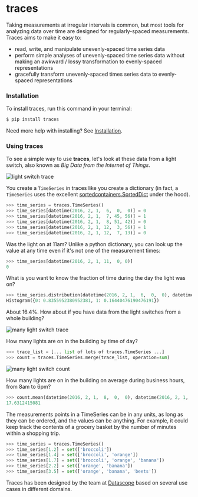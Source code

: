 traces
======

Taking measurements at irregular intervals is common, but most tools
for analyzing data over time are designed for regularly-spaced
measurements. Traces aims to make it easy to:

* read, write, and manipulate unevenly-spaced time series data
* perform simple analyses of unevenly-spaced time series data without
  making an awkward / lossy transformation to evenly-spaced
  representations
* gracefully transform unevenly-spaced times series data to
  evenly-spaced representations

### Installation

To install traces, run this command in your terminal:

```bash
$ pip install traces
```

Need more help with installing? See [Installation](installation.md).

### Using traces

To see a simple way to use **traces**, let's look at these data from a
light switch, also known as _Big Data from the Internet of Things_.

![light switch trace](img/trace.svg)

You create a `TimeSeries` in traces like you create a dictionary (in
fact, a `TimeSeries` uses the excellent
[sortedcontainers.SortedDict](http://www.grantjenks.com/docs/sortedcontainers/introduction.html#sorteddict)
under the hood).

```python
>>> time_series = traces.TimeSeries()
>>> time_series[datetime(2016, 2, 1,  6,  0,  0)] = 0
>>> time_series[datetime(2016, 2, 1,  7, 45, 56)] = 1
>>> time_series[datetime(2016, 2, 1,  8, 51, 42)] = 0
>>> time_series[datetime(2016, 2, 1, 12,  3, 56)] = 1
>>> time_series[datetime(2016, 2, 1, 12,  7, 13)] = 0
```

Was the light on at 11am? Unlike a python dictionary, you can look up
the value at any time even if it's not one of the measurement times:

```python
>>> time_series[datetime(2016, 2, 1, 11,  0, 0)]
0
```

What is you want to know the fraction of time during the day the light
was on?

```python
>>> time_series.distribution(datetime(2016, 2, 1,  6,  0,  0), datetime(2016, 2, 1,  13,  0,  0))
Histogram({0: 0.8355952380952381, 1: 0.16440476190476191})
```

About 16.4%. How about if you have data from the light switches from a
whole building?

![many light switch trace](img/traces.svg)

How many lights are on in the building by time of day?

```python
>>> trace_list = [... list of lots of traces.TimeSeries ...]
>>> count = traces.TimeSeries.merge(trace_list, operation=sum)
```

![many light switch count](img/count.svg)

How many lights are on in the building on average during business
hours, from 8am to 6pm?

```python
>>> count.mean(datetime(2016, 2, 1,  8,  0,  0), datetime(2016, 2, 1,  12 + 6,  0,  0))
17.6312415081
```

<!--If you would like to convert an unevenly spaced time series to evenly spaced time series, we also provide two options. If you just want to fill up the blank spaces, you can do:-->

<!--Additionally, you can do moving average:-->

<!--TODO: Regularize and moving average example.-->

The measurements points in a TimeSeries can be in any units, as long
as they can be ordered, and the values can be anything. For example,
it could keep track the contents of a grocery basket by the number of
minutes within a shopping trip.

```python
>>> time_series = traces.TimeSeries()
>>> time_series[1.2] = set(['broccoli'])
>>> time_series[1.4] = set(['broccoli', 'orange'])
>>> time_series[1.7] = set(['broccoli', 'orange', 'banana'])
>>> time_series[2.2] = set(['orange', 'banana'])
>>> time_series[3.5] = set(['orange', 'banana', 'beets'])
```

Traces has been designed by the team at
[Datascope](http://datascopeanalytics.com/) based on several use cases
in different domains.
